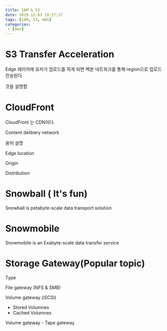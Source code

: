 ```yaml
---
title: IAM & S3
date: 2019-12-03 19:37:57
tags: [IAM, S3, AWS]
categories:
 - [aws]
---
```


# S3 Transfer Acceleration

Edge 레이어에 유저가 업로드를 하게 되면 벡본 네트워크를 통해 region으로 업로드 전송된다.

것을 설명함



# CloudFront

CloudFront 는 CDN이다.

Content delibery network



용어 설명

Edge location 

Origin

Distribution



# Snowball ( It's fun)

Snowball is petabyte-scale data transport solution



# Snowmobile

Snowmobile is an Exabyte-scale data transfer service





# Storage Gateway(Popular topic)

Type

File gateway (NFS & SMB)

Volume gateway (iSCSI)

- Stored Volumnes
- Cached Volumnes

Volume gateway - Tape gateway

